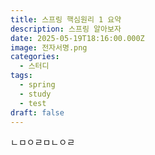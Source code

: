```yaml
---
title: 스프링 핵심원리 1 요약
description: 스프링 알아보자
date: 2025-05-19T18:16:00.000Z
image: 전자서명.png
categories:
  - 스터디
tags:
  - spring
  - study
  - test
draft: false
---
```

ㄴㅁㅇㄹㅁㄴㅇㄹ

